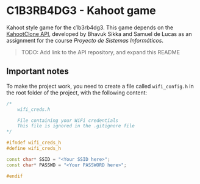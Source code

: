 # C1B3RB4DG3 - Kahoot game

Kahoot style game for the c1b3rb4dg3. This game depends on the
[KahootClone API](#), developed by Bhavuk Sikka and Samuel de Lucas as
an assignment for the course _Proyecto de Sistemas Informáticos_.

> TODO: Add link to the API repository, and expand this README

## Important notes
To make the project work, you need to create a file called `wifi_config.h`
in the root folder of the project, with the following content:

```c++
/*
    wifi_creds.h

    File containing your WiFi credentials
    This file is ignored in the .gitignore file
*/

#ifndef wifi_creds_h
#define wifi_creds_h

const char* SSID = "<Your SSID here>";
const char* PASSWD = "<Your PASSWORD here>";

#endif
```